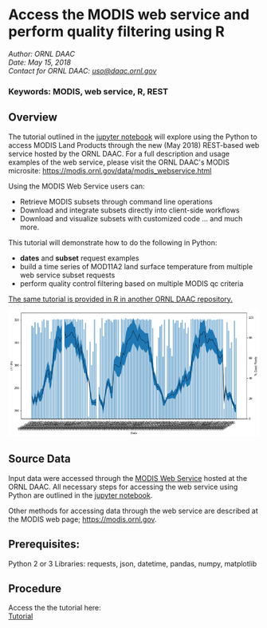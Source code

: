 # Access the MODIS web service and perform quality filtering using R

*Author: ORNL DAAC*  
*Date: May 15, 2018*  
*Contact for ORNL DAAC: uso@daac.ornl.gov*  

### Keywords: MODIS, web service, R, REST

## Overview

The tutorial outlined in the [jupyter notebook](modis_restservice_qc_filter_Python.ipynb) will explore using the Python to access MODIS Land Products through the new (May 2018) REST-based web service hosted by the ORNL DAAC. For a full description and usage examples of the web service, please visit the ORNL DAAC's MODIS microsite: https://modis.ornl.gov/data/modis_webservice.html

Using the MODIS Web Service users can:

* Retrieve MODIS subsets through command line operations
* Download and integrate subsets directly into client-side workflows
* Download and visualize subsets with customized code 
... and much more.

This tutorial will demonstrate how to do the following in Python:

* **dates** and **subset** request examples
* build a time series of MOD11A2 land surface temperature from multiple web service subset requests
* perform quality control filtering based on multiple MODIS qc criteria


[The same tutorial is provided in R in another ORNL DAAC repository.](https://github.com/ornldaac/modis_restservice_qc_filter_R)

![Daytime LST for North Table Mountain Ecological Preserve 2001-2003](lst_timeseries_example.png)

## Source Data

Input data were accessed through the [MODIS Web Service](https://modis.ornl.gov/data/modis_webservice.html) hosted at the ORNL DAAC. All necessary steps for accessing the web service using Python are outlined in the [jupyter notebook](modis_restservice_qc_filter_Python.ipynb).

Other methods for accessing data through the web service are described at the MODIS web page; https://modis.ornl.gov. 

## Prerequisites: 

Python 2 or 3 Libraries: requests, json, datetime, pandas, numpy, matplotlib

## Procedure

Access the the tutorial here:  
[Tutorial](modis_restservice_qc_filter_Python.ipynb)
